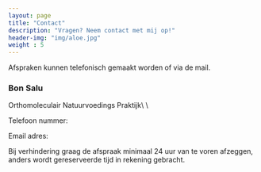 ```yaml
---
layout: page
title: "Contact"
description: "Vragen? Neem contact met mij op!"
header-img: "img/aloe.jpg"
weight : 5
---
```


Afspraken kunnen telefonisch gemaakt worden of via de mail.

### Bon Salu
Orthomoleculair Natuurvoedings Praktijk\\
\\


Telefoon nummer: 

Email adres:

Bij verhindering graag de afspraak minimaal 24 uur van te voren afzeggen, anders wordt gereserveerde tijd in rekening gebracht.





